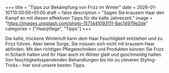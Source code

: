 +++
title = "Tipps zur Bekämpfung von Frizz im Winter"
date = 2026-01-10T10:00:00+01:00
draft = false
description = "Sagen Sie krausem Haar den Kampf an mit diesen effektiven Tipps für die kalte Jahreszeit."
image = "https://images.unsplash.com/photo-1571441093111-8ac14979e2de"
categories = ["Haarpflege", "Tipps"]
+++

Die kalte, trockene Winterluft kann dem Haar Feuchtigkeit entziehen und zu Frizz führen. Aber keine Sorge, Sie müssen sich nicht mit krausem Haar abfinden. Mit den richtigen Pflegetechniken und Produkten können Sie Frizz in Schach halten und Ihr Haar auch im Winter glatt und geschmeidig halten. Von feuchtigkeitsspendenden Behandlungen bis hin zu cleveren Styling-Tricks – hier sind unsere besten Tipps.
